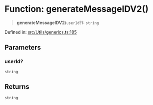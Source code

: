 # Function: generateMessageIDV2()

> **generateMessageIDV2**(`userId`?): `string`

Defined in: [src/Utils/generics.ts:185](https://github.com/Fokusdotid/Baileys/blob/deec6cc75a88a82eaeedf16b76aa9218b2c772e3/src/Utils/generics.ts#L185)

## Parameters

### userId?

`string`

## Returns

`string`
